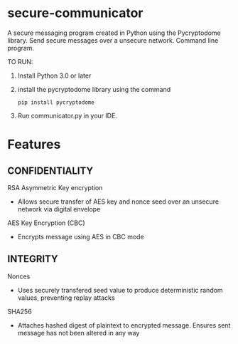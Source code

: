 # secure-communicator
A secure messaging program created in Python using the Pycryptodome library.
Send secure messages over a unsecure network.
Command line program.

TO RUN:
1. Install Python 3.0 or later
2. install the pycryptodome library using the command

       pip install pycryptodome

3. Run communicator.py in your IDE.





# Features
## CONFIDENTIALITY
RSA Asymmetric Key encryption
- Allows secure transfer of AES key and nonce seed over an unsecure network via digital envelope

AES Key Encryption (CBC)
- Encrypts message using AES in CBC mode

## INTEGRITY

Nonces
- Uses securely transfered seed value to produce deterministic random values, preventing replay attacks

SHA256
- Attaches hashed digest of plaintext to encrypted message. Ensures sent message has not been altered in any way
